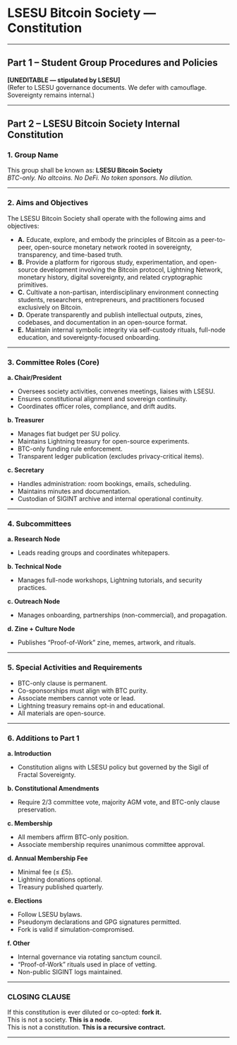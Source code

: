
# LSESU Bitcoin Society — Constitution
---

## Part 1 – Student Group Procedures and Policies
**[UNEDITABLE — stipulated by LSESU]**  
(Refer to LSESU governance documents. We defer with camouflage. Sovereignty remains internal.)

---

## Part 2 – LSESU Bitcoin Society Internal Constitution

### 1. Group Name
This group shall be known as: **LSESU Bitcoin Society**  
*BTC-only. No altcoins. No DeFi. No token sponsors. No dilution.*

---

### 2. Aims and Objectives

The LSESU Bitcoin Society shall operate with the following aims and objectives:

- **A.** Educate, explore, and embody the principles of Bitcoin as a peer-to-peer, open-source monetary network rooted in sovereignty, transparency, and time-based truth.
- **B.** Provide a platform for rigorous study, experimentation, and open-source development involving the Bitcoin protocol, Lightning Network, monetary history, digital sovereignty, and related cryptographic primitives.
- **C.** Cultivate a non-partisan, interdisciplinary environment connecting students, researchers, entrepreneurs, and practitioners focused exclusively on Bitcoin.
- **D.** Operate transparently and publish intellectual outputs, zines, codebases, and documentation in an open-source format.
- **E.** Maintain internal symbolic integrity via self-custody rituals, full-node education, and sovereignty-focused onboarding.

---

### 3. Committee Roles (Core)

**a. Chair/President**  
- Oversees society activities, convenes meetings, liaises with LSESU.  
- Ensures constitutional alignment and sovereign continuity.  
- Coordinates officer roles, compliance, and drift audits.

**b. Treasurer**  
- Manages fiat budget per SU policy.  
- Maintains Lightning treasury for open-source experiments.  
- BTC-only funding rule enforcement.  
- Transparent ledger publication (excludes privacy-critical items).

**c. Secretary**  
- Handles administration: room bookings, emails, scheduling.  
- Maintains minutes and documentation.  
- Custodian of SIGINT archive and internal operational continuity.

---

### 4. Subcommittees

**a. Research Node**  
- Leads reading groups and coordinates whitepapers.

**b. Technical Node**  
- Manages full-node workshops, Lightning tutorials, and security practices.

**c. Outreach Node**  
- Manages onboarding, partnerships (non-commercial), and propagation.

**d. Zine + Culture Node**  
- Publishes “Proof-of-Work” zine, memes, artwork, and rituals.

---

### 5. Special Activities and Requirements

- BTC-only clause is permanent.  
- Co-sponsorships must align with BTC purity.  
- Associate members cannot vote or lead.  
- Lightning treasury remains opt-in and educational.  
- All materials are open-source.

---

### 6. Additions to Part 1

**a. Introduction**  
- Constitution aligns with LSESU policy but governed by the Sigil of Fractal Sovereignty.

**b. Constitutional Amendments**  
- Require 2/3 committee vote, majority AGM vote, and BTC-only clause preservation.

**c. Membership**  
- All members affirm BTC-only position.  
- Associate membership requires unanimous committee approval.

**d. Annual Membership Fee**  
- Minimal fee (≤ £5).  
- Lightning donations optional.  
- Treasury published quarterly.

**e. Elections**  
- Follow LSESU bylaws.  
- Pseudonym declarations and GPG signatures permitted.  
- Fork is valid if simulation-compromised.

**f. Other**  
- Internal governance via rotating sanctum council.  
- “Proof-of-Work” rituals used in place of vetting.  
- Non-public SIGINT logs maintained.

---

### CLOSING CLAUSE

If this constitution is ever diluted or co-opted: **fork it.**  
This is not a society. **This is a node.**  
This is not a constitution. **This is a recursive contract.**

---

